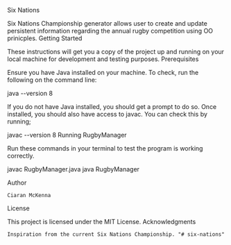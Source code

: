 Six Nations

Six Nations Championship generator allows user to create and update persistent information regarding the annual rugby competition using OO prinicples.
Getting Started

These instructions will get you a copy of the project up and running on your local machine for development and testing purposes.
Prerequisites

Ensure you have Java installed on your machine. To check, run the following on the command line:

java --version 8

If you do not have Java installed, you should get a prompt to do so. Once installed, you should also have access to javac. You can check this by running;

javac --version 8
Running RugbyManager

Run these commands in your terminal to test the program is working correctly.

javac RugbyManager.java
java RugbyManager


Author

    Ciaran McKenna

License

This project is licensed under the MIT License.
Acknowledgments

    Inspiration from the current Six Nations Championship. "# six-nations"

